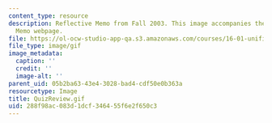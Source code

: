 ```yaml
---
content_type: resource
description: Reflective Memo from Fall 2003. This image accompanies the Reflective
  Memo webpage.
file: https://ol-ocw-studio-app-qa.s3.amazonaws.com/courses/16-01-unified-engineering-i-ii-iii-iv-fall-2005-spring-2006/288f98ac083d1dcf346455f6e2f650c3_QuizReview.gif
file_type: image/gif
image_metadata:
  caption: ''
  credit: ''
  image-alt: ''
parent_uid: 05b2ba63-43e4-3028-bad4-cdf50e0b363a
resourcetype: Image
title: QuizReview.gif
uid: 288f98ac-083d-1dcf-3464-55f6e2f650c3
---
```

